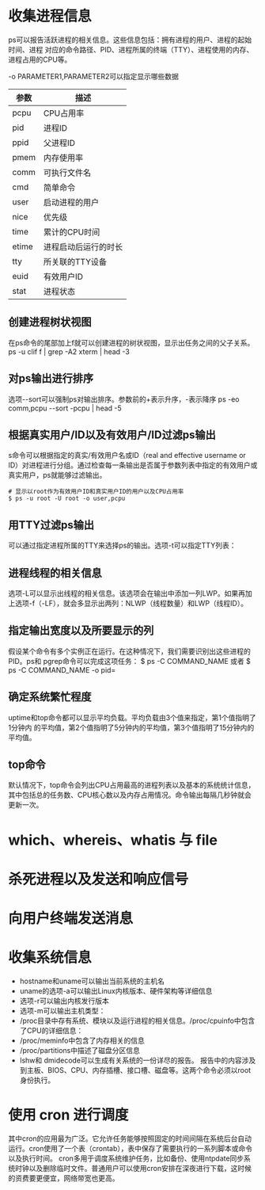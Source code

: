 # 收集进程信息
ps可以报告活跃进程的相关信息。这些信息包括：拥有进程的用户、进程的起始时间、进程
对应的命令路径、PID、进程所属的终端（TTY）、进程使用的内存、进程占用的CPU等。

-o PARAMETER1,PARAMETER2可以指定显示哪些数据

|参数|描述|
|---|---|
| pcpu | CPU占用率 |
| pid | 进程ID |
| ppid | 父进程ID |
| pmem | 内存使用率 |
| comm | 可执行文件名 |
| cmd | 简单命令 |
| user | 启动进程的用户 |
| nice | 优先级 |
| time | 累计的CPU时间 |
| etime | 进程启动后运行的时长 |
| tty | 所关联的TTY设备 |
| euid | 有效用户ID |
| stat | 进程状态 |

## 创建进程树状视图
在ps命令的尾部加上f就可以创建进程的树状视图，显示出任务之间的父子关系。
	ps -u clif f | grep -A2 xterm | head -3

## 对ps输出进行排序
选项--sort可以强制ps对输出排序。参数前的+表示升序，-表示降序
	ps -eo comm,pcpu --sort -pcpu | head -5
## 根据真实用户/ID以及有效用户/ID过滤ps输出
s命令可以根据指定的真实/有效用户名或ID（real and effective username or ID）对进程进行分组。通过检查每一条输出是否属于参数列表中指定的有效用户或真实用户，ps就能够过滤输出。

	# 显示以root作为有效用户ID和真实用户ID的用户以及CPU占用率
	$ ps -u root -U root -o user,pcpu
## 用TTY过滤ps输出

可以通过指定进程所属的TTY来选择ps的输出。选项-t可以指定TTY列表：

## 进程线程的相关信息
选项-L可以显示出线程的相关信息。该选项会在输出中添加一列LWP。如果再加上选项-f（-LF），就会多显示出两列：NLWP（线程数量）和LWP（线程ID）。

## 指定输出宽度以及所要显示的列

 假设某个命令有多个实例正在运行。在这种情况下，我们需要识别出这些进程的PID。ps和
pgrep命令可以完成这项任务：
	$ ps -C COMMAND_NAME
或者
	$ ps -C COMMAND_NAME -o pid=

## 确定系统繁忙程度
uptime和top命令都可以显示平均负载。平均负载由3个值来指定，第1个值指明了1分钟内
的平均值，第2个值指明了5分钟内的平均值，第3个值指明了15分钟内的平均值。

## top命令
默认情况下，top命令会列出CPU占用最高的进程列表以及基本的系统统计信息，其中包括总的任务数、CPU核心数以及内存占用情况。命令输出每隔几秒钟就会更新一次。

# which、whereis、whatis 与 file


# 杀死进程以及发送和响应信号

# 向用户终端发送消息

# 收集系统信息
- hostname和uname可以输出当前系统的主机名
- uname的选项-a可以输出Linux内核版本、硬件架构等详细信息
- 选项-r可以输出内核发行版本
- 选项-m可以输出主机类型：
- /proc目录中存有系统、模块以及运行进程的相关信息。/proc/cpuinfo中包含了CPU的详细信息：
- /proc/meminfo中包含了内存相关的信息
- /proc/partitions中描述了磁盘分区信息
- lshw和 dmidecode可以生成有关系统的一份详尽的报告。
报告中的内容涉及到主板、BIOS、CPU、内存插槽、接口槽、磁盘等。这两个命令必须以root身份执行。

# 使用 cron 进行调度
其中cron的应用最为广泛。它允许任务能够按照固定的时间间隔在系统后台自动运行。cron使用了一个表（crontab），表中保存了需要执行的一系列脚本或命令以及执行时间。
cron多用于调度系统维护任务，比如备份、使用ntpdate同步系统时钟以及删除临时文件。普通用户可以使用cron安排在深夜进行下载，这时候的资费要更便宜，网络带宽也更高。